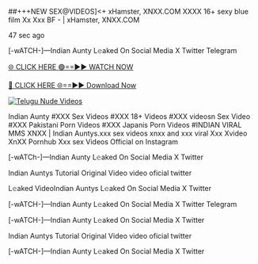 ##+++NEW SEX@VIDEOS]<+ xHamster, XNXX.COM XXXX 16+ sexy blue film Xx Xxx BF - | xHamster, XNXX.COM


47 sec ago

[-wATCH-]—Indian Aunty L𝚎aked On Social Media X Twitter Telegram

[🌐 CLICK HERE 🟢==►► WATCH NOW](https://viral-xone.blogspot.com/2025/01/valovideo.html)

[🔴 CLICK HERE 🌐==►► Download Now](https://viral-xone.blogspot.com/2025/01/valovideo.html)

[![Telugu Nude Videos](https://i.imgur.com/dJHk4Zq.gif)](https://viral-xone.blogspot.com/2025/01/valovideo.html)

Indian Aunty #XXX Sex Videos #XXX 18+ Videos #XXX videosn Sex Video #XXX Pakistani Porn Videos #XXX Japanis Porn Videos #INDIAN VIRAL MMS XNXX | Indian Auntys.xxx sex videos xnxx and xxx viral Xxx Xvideo XnXX Pornhub Xxx sex Videos Official on Instagram

[-wATCh-]—Indian Aunty L𝚎aked On Social Media X Twitter

Indian Auntys Tutorial Original Video video oficial twitter

L𝚎aked VideoIndian Auntys L𝚎aked On Social Media X Twitter

[-wATCH-]—Indian Aunty L𝚎aked On Social Media X Twitter Telegram

[-wATCH-]—Indian Aunty L𝚎aked On Social Media X Twitter

Indian Auntys Tutorial Original Video video oficial twitter

[-wATCH-]—Indian Aunty L𝚎aked On Social Media X Twitter